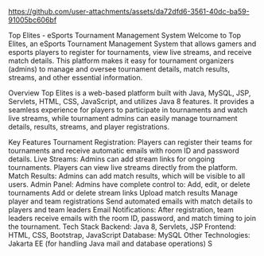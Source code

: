 

https://github.com/user-attachments/assets/da72dfd6-3561-40dc-ba59-91005bc606bf


Top Elites - eSports Tournament Management System
Welcome to Top Elites, an eSports Tournament Management System that allows gamers and esports players to register for tournaments, view live streams, and receive match details. This platform makes it easy for tournament organizers (admins) to manage and oversee tournament details, match results, streams, and other essential information.

Overview
Top Elites is a web-based platform built with Java, MySQL, JSP, Servlets, HTML, CSS, JavaScript, and utilizes Java 8 features. It provides a seamless experience for players to participate in tournaments and watch live streams, while tournament admins can easily manage tournament details, results, streams, and player registrations.

Key Features
Tournament Registration: Players can register their teams for tournaments and receive automatic emails with room ID and password details.
Live Streams: Admins can add stream links for ongoing tournaments. Players can view live streams directly from the platform.
Match Results: Admins can add match results, which will be visible to all users.
Admin Panel: Admins have complete control to:
Add, edit, or delete tournaments
Add or delete stream links
Upload match results
Manage player and team registrations
Send automated emails with match details to players and team leaders
Email Notifications: After registration, team leaders receive emails with the room ID, password, and match timing to join the tournament.
Tech Stack
Backend: Java 8, Servlets, JSP
Frontend: HTML, CSS, Bootstrap, JavaScript
Database: MySQL
Other Technologies: Jakarta EE (for handling Java mail and database operations)
S
